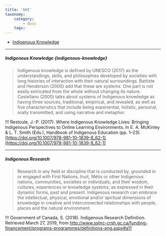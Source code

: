```yaml
---
title: 'GHI'
taxonomy:
    category:
        - docs
    tags:
---
```

- [Indigenous Knowledge](#indigenous-knowledge)


---

##### Indigenous Knowledge {indigenous-knowledge}

> Indigenous knowledge is defined by UNESCO (2017) as the understandings, skills, and philosophies developed by societies with long histories of interaction with their natural surroundings. Battiste and Henderson (2000) add that these are systems. One part is not easily extricated from the whole without changing its nature. Castellano (2000) talks about systems of Indigenous knowledge as having three sources, traditional, empirical, and revealed, as well as five characteristics that include being experiential, holistic, personal, orally transmitted, and using narrative and metaphor.

!!! Restoule, J.-P. (2017). Where Indigenous Knowledge Lives: Bringing Indigenous Perspectives to Online Learning Environments. In E. A. McKinley & L. T. Smith (Eds.), Handbook of Indigenous Education (pp. 1–23). [https://doi.org/10.1007/978-981-10-1839-8_62-1](https://doi.org/10.1007/978-981-10-1839-8_62-1)

---

##### Indigenous Research <a id="indigenous-research"></a>

> Research in any field or discipline that is conducted by, grounded in or engaged with First Nations, Inuit, Métis or other Indigenous nations, communities, societies or individuals, and their wisdom, cultures, experiences or knowledge systems, as expressed in their dynamic forms, past and present. Indigenous research can embrace the intellectual, physical, emotional and/or spiritual dimensions of knowledge in creative and interconnected relationships with people, places and the natural environment.

!!! Government of Canada, S. (2018). Indigenous Research Definition. Retrieved March 27, 2019, from http://www.sshrc-crsh.gc.ca/funding-financement/programs-programmes/definitions-eng.aspx#a11
